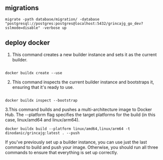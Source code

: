 ## migrations

```
migrate -path database/migration/ -database "postgresql://postgres:postgres@localhost:5432/grincajg_go_dev?sslmode=disable" -verbose up
```

## deploy docker

1. This command creates a new builder instance and sets it as the current builder.

```

docker buildx create --use
```

2. This command inspects the current builder instance and bootstraps it, ensuring that it's ready to use.

```

docker buildx inspect --bootstrap
```

3.This command builds and pushes a multi-architecture image to Docker Hub. The --platform flag specifies the target platforms for the build (in this case, linux/amd64 and linux/arm64).

```
docker buildx build --platform linux/amd64,linux/arm64 -t dinodanic/grincajg:latest . --push
```

If you've previously set up a builder instance, you can use just the last command to build and push your image. Otherwise, you should run all three commands to ensure that everything is set up correctly.
